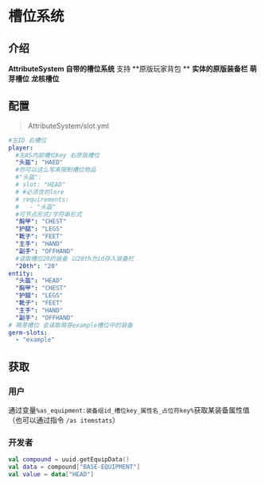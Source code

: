 # 槽位系统

## 介绍

**AttributeSystem **自带的**槽位系统** 支持 **原版玩家背包 ** **实体的原版装备栏** **萌芽槽位** **龙核槽位**

## 配置

> AttributeSystem/slot.yml

```yaml
#左ID 右槽位
player:
  #左AS内部槽位key 右原版槽位
  "头盔": "HAED"
  #你可以这么写来限制槽位物品
  #"头盔":
  # slot: "HEAD"
  # #必须含的lore
  # requirements:
  #   - "头盔"
  #可节点形式/字符串形式
  "胸甲": "CHEST"
  "护腿": "LEGS"
  "靴子": "FEET"
  "主手": "HAND"
  "副手": "OFFHAND"
  #读取槽位20的装备 以20th为id存入装备栏
  "20th": "20"
entity:
  "头盔": "HEAD"
  "胸甲": "CHEST"
  "护腿": "LEGS"
  "靴子": "FEET"
  "主手": "HAND"
  "副手": "OFFHAND"
# 萌芽槽位 会读取萌芽example槽位中的装备
germ-slots:
  - "example"
```

## 获取

### 用户

通过变量`%as_equipment:装备组id_槽位key_属性名_占位符key%`获取某装备属性值
（也可以通过指令 `/as itemstats`）

### 开发者

```kotlin
val compound = uuid.getEquipData()
val data = compound["BASE-EQUIPMENT"]
val value = data["HEAD"]
```
